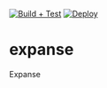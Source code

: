 [![Build + Test](https://github.com/sixpeteunder/expanse/actions/workflows/build.yml/badge.svg)](https://github.com/sixpeteunder/expanse/actions/workflows/build.yml)
[![Deploy](https://github.com/sixpeteunder/expanse/actions/workflows/deploy.yml/badge.svg)](https://github.com/sixpeteunder/expanse/actions/workflows/deploy.yml)

# expanse
Expanse
